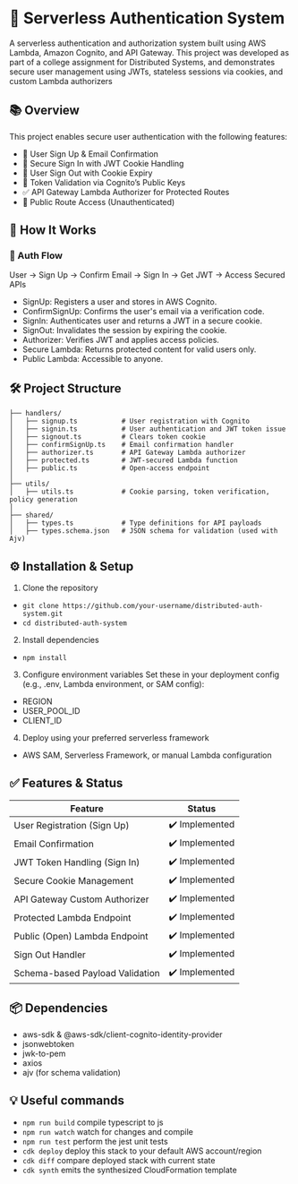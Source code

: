 # 🔐 Serverless Authentication System

A serverless authentication and authorization system built using AWS Lambda, Amazon Cognito, and API Gateway. This project was developed as part of a college assignment for Distributed Systems, and demonstrates secure user management using JWTs, stateless sessions via cookies, and custom Lambda authorizers

## 📚 Overview
This project enables secure user authentication with the following features:

- 🔑 User Sign Up & Email Confirmation
- 🔐 Secure Sign In with JWT Cookie Handling
- 🚪 User Sign Out with Cookie Expiry
- 🧪 Token Validation via Cognito’s Public Keys
- ✅ API Gateway Lambda Authorizer for Protected Routes
- 🚫 Public Route Access (Unauthenticated)

## 🔄 How It Works
### 🔁 Auth Flow
User → Sign Up → Confirm Email → Sign In → Get JWT → Access Secured APIs

- SignUp: Registers a user and stores in AWS Cognito.
- ConfirmSignUp: Confirms the user's email via a verification code.
- SignIn: Authenticates user and returns a JWT in a secure cookie.
- SignOut: Invalidates the session by expiring the cookie.
- Authorizer: Verifies JWT and applies access policies.
- Secure Lambda: Returns protected content for valid users only.
- Public Lambda: Accessible to anyone.

## 🛠️ Project Structure
```
├── handlers/
│   ├── signup.ts           # User registration with Cognito
│   ├── signin.ts           # User authentication and JWT token issue
│   ├── signout.ts          # Clears token cookie
│   ├── confirmSignUp.ts    # Email confirmation handler
│   ├── authorizer.ts       # API Gateway Lambda authorizer
│   ├── protected.ts        # JWT-secured Lambda function
│   ├── public.ts           # Open-access endpoint
│
├── utils/
│   ├── utils.ts            # Cookie parsing, token verification, policy generation
│
├── shared/
│   ├── types.ts            # Type definitions for API payloads
│   ├── types.schema.json   # JSON schema for validation (used with Ajv)
```

## ⚙️ Installation & Setup
1. Clone the repository

- ```git clone https://github.com/your-username/distributed-auth-system.git```
- ```cd distributed-auth-system```

2. Install dependencies
- ```npm install```

3. Configure environment variables
Set these in your deployment config (e.g., .env, Lambda environment, or SAM config):
- REGION
- USER_POOL_ID
- CLIENT_ID

4. Deploy using your preferred serverless framework
- AWS SAM, Serverless Framework, or manual Lambda configuration

## ✅ Features & Status

| Feature                         | Status         |
| ------------------------------- | -------------- |
| User Registration (Sign Up)     | ✔️ Implemented |
| Email Confirmation              | ✔️ Implemented |
| JWT Token Handling (Sign In)    | ✔️ Implemented |
| Secure Cookie Management        | ✔️ Implemented |
| API Gateway Custom Authorizer   | ✔️ Implemented |
| Protected Lambda Endpoint       | ✔️ Implemented |
| Public (Open) Lambda Endpoint   | ✔️ Implemented |
| Sign Out Handler                | ✔️ Implemented |
| Schema-based Payload Validation | ✔️ Implemented |

## 📦 Dependencies
- aws-sdk & @aws-sdk/client-cognito-identity-provider
- jsonwebtoken
- jwk-to-pem
- axios
- ajv (for schema validation)

## 💡 Useful commands

* `npm run build`   compile typescript to js
* `npm run watch`   watch for changes and compile
* `npm run test`    perform the jest unit tests
* `cdk deploy`      deploy this stack to your default AWS account/region
* `cdk diff`        compare deployed stack with current state
* `cdk synth`       emits the synthesized CloudFormation template
